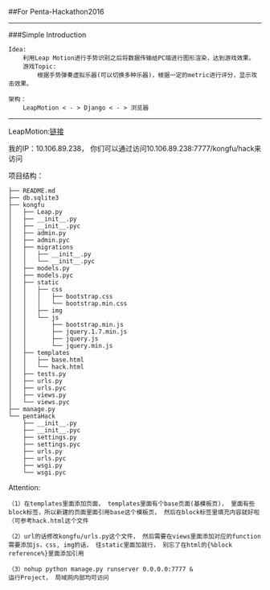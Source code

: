 ##For Penta-Hackathon2016

---

###Simple Introduction

```
Idea:
	利用Leap Motion进行手势识别之后将数据传输给PC端进行图形渲染，达到游戏效果。
	游戏Topic:
		根据手势弹奏虚拟乐器(可以切换多种乐器)，根据一定的metric进行评分，显示攻击效果。

架构：
	LeapMotion < - > Django < - > 浏览器

```

---

LeapMotion:[链接](https://developer.leapmotion.com/v2?id=skeletal-beta&platform=osx&version=2.3.1.31549)

我的IP：10.106.89.238， 你们可以通过访问10.106.89.238:7777/kongfu/hack来访问

项目结构：
```
├── README.md
├── db.sqlite3
├── kongfu
│   ├── Leap.py
│   ├── __init__.py
│   ├── __init__.pyc
│   ├── admin.py
│   ├── admin.pyc
│   ├── migrations
│   │   ├── __init__.py
│   │   └── __init__.pyc
│   ├── models.py
│   ├── models.pyc
│   ├── static
│   │   ├── css
│   │   │   ├── bootstrap.css
│   │   │   └── bootstrap.min.css
│   │   ├── img
│   │   └── js
│   │       ├── bootstrap.min.js
│   │       ├── jquery.1.7.min.js
│   │       ├── jquery.js
│   │       └── jquery.min.js
│   ├── templates
│   │   ├── base.html
│   │   └── hack.html
│   ├── tests.py
│   ├── urls.py
│   ├── urls.pyc
│   ├── views.py
│   └── views.pyc
├── manage.py
└── pentaHack
    ├── __init__.py
    ├── __init__.pyc
    ├── settings.py
    ├── settings.pyc
    ├── urls.py
    ├── urls.pyc
    ├── wsgi.py
    └── wsgi.pyc
```

Attention:

```
（1）在templates里面添加页面， templates里面有个base页面(基模板页)， 里面有些block标签，所以新建的页面里面引用base这个模板页， 然后在block标签里填充内容就好啦（可参考hack.html这个文件

（2）url的话修改kongfu/urls.py这个文件， 然后需要在views里面添加对应的function
需要添加js，css, img的话， 往static里面加就行， 别忘了在html的{%block reference%}里面添加引用

（3）nohup python manage.py runserver 0.0.0.0:7777 &
运行Project， 局域网内部均可访问
```
